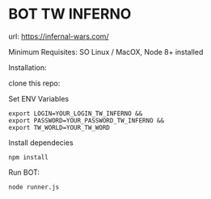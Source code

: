 # BOT TW INFERNO

url: https://infernal-wars.com/

Minimum Requisites:
SO Linux / MacOX,
Node 8+ installed

Installation:

clone this repo:

Set ENV Variables
```
export LOGIN=YOUR_LOGIN_TW_INFERNO && 
export PASSWORD=YOUR_PASSWORD_TW_INFERNO && 
export TW_WORLD=YOUR_TW_WORD
```

Install dependecies 
```
npm install
````

Run BOT: 

```
node runner.js
```



